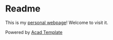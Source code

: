 # Readme

This is my [personal webpage](https://ruoxining.github.io)! Welcome to visit it.

Powered by [Acad Template](https://rayeren.github.io/acad-homepage.github.io/)